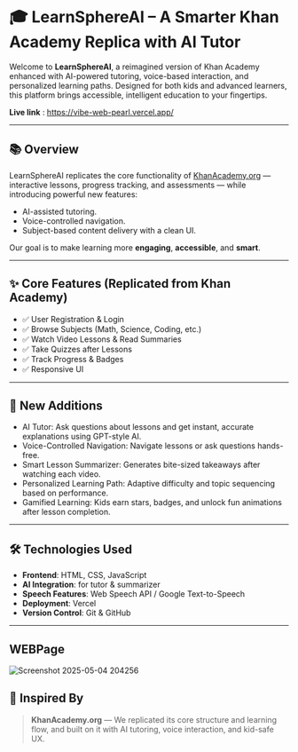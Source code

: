# 🎓 LearnSphereAI – A Smarter Khan Academy Replica with AI Tutor

Welcome to **LearnSphereAI**, a reimagined version of Khan Academy enhanced with AI-powered tutoring, voice-based interaction, and personalized learning paths. Designed for both kids and advanced learners, this platform brings accessible, intelligent education to your fingertips.

**Live link** : https://vibe-web-pearl.vercel.app/

---

## 📚 Overview

LearnSphereAI replicates the core functionality of [KhanAcademy.org](https://www.khanacademy.org) — interactive lessons, progress tracking, and assessments — while introducing powerful new features:
- AI-assisted tutoring.
- Voice-controlled navigation.
- Subject-based content delivery with a clean UI.

Our goal is to make learning more **engaging**, **accessible**, and **smart**.

---

## ✨ Core Features (Replicated from Khan Academy)

- ✅ User Registration & Login
- ✅ Browse Subjects (Math, Science, Coding, etc.)
- ✅ Watch Video Lessons & Read Summaries
- ✅ Take Quizzes after Lessons
- ✅ Track Progress & Badges
- ✅ Responsive UI

---

## 🌟 New Additions

- AI Tutor: Ask questions about lessons and get instant, accurate explanations using GPT-style AI.
- Voice-Controlled Navigation: Navigate lessons or ask questions hands-free.
- Smart Lesson Summarizer: Generates bite-sized takeaways after watching each video.
- Personalized Learning Path: Adaptive difficulty and topic sequencing based on performance.
- Gamified Learning: Kids earn stars, badges, and unlock fun animations after lesson completion.

---

## 🛠️ Technologies Used

- **Frontend**: HTML, CSS, JavaScript
- **AI Integration**: for tutor & summarizer
- **Speech Features**: Web Speech API / Google Text-to-Speech
- **Deployment**: Vercel
- **Version Control**: Git & GitHub

---
## WEBPage
![Screenshot 2025-05-04 204256](https://github.com/user-attachments/assets/7bdce672-99c8-4b23-8a43-bfabe5b35f6f)



## 🧩 Inspired By

> **KhanAcademy.org** — We replicated its core structure and learning flow, and built on it with AI tutoring, voice interaction, and kid-safe UX.
